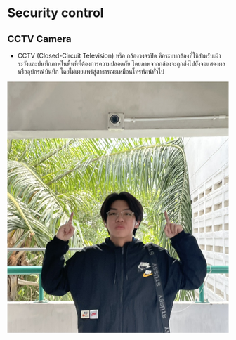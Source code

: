# Security control

## CCTV Camera
- CCTV (Closed-Circuit Television) หรือ กล้องวงจรปิด คือระบบกล้องที่ใช้สำหรับเฝ้าระวังและบันทึกภาพในพื้นที่ที่ต้องการความปลอดภัย โดยภาพจากกล้องจะถูกส่งไปยังจอแสดงผลหรืออุปกรณ์บันทึก โดยไม่เผยแพร่สู่สาธารณะเหมือนโทรทัศน์ทั่วไป

![CCTV](Image_GIT/cctv.jpg)

